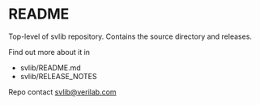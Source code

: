 # README #

Top-level of svlib repository. Contains the source directory and releases.

Find out more about it in
* svlib/README.md
* svlib/RELEASE_NOTES

Repo contact svlib@verilab.com
